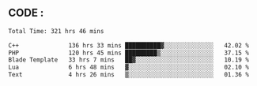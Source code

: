 ## CODE :
<!--START_SECTION:waka-->

```txt
Total Time: 321 hrs 46 mins

C++              136 hrs 33 mins ██████████▓░░░░░░░░░░░░░░   42.02 %
PHP              120 hrs 45 mins █████████▒░░░░░░░░░░░░░░░   37.15 %
Blade Template   33 hrs 7 mins   ██▓░░░░░░░░░░░░░░░░░░░░░░   10.19 %
Lua              6 hrs 48 mins   ▓░░░░░░░░░░░░░░░░░░░░░░░░   02.10 %
Text             4 hrs 26 mins   ▒░░░░░░░░░░░░░░░░░░░░░░░░   01.36 %
```

<!--END_SECTION:waka-->

